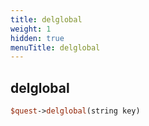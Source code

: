```yaml
---
title: delglobal
weight: 1
hidden: true
menuTitle: delglobal
---
```

## delglobal
```perl
$quest->delglobal(string key)
```